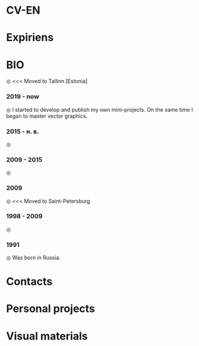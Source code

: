 # CV-EN

# Expiriens

# BIO
◎ <<<  Moved to Tallinn [Estonia] 

### 2019 - now
◎ I started to develop and publish my own mini-projects. On the same time I began to master vector graphics.

### 2015 - н. в.
◎ 

### 2009 - 2015
◎ 

### 2009
◎ <<< Moved to Saint-Petersburg

### 1998 - 2009
◎ 

### 1991
◎ Was born in Russia. 

# Contacts

# Personal projects

# Visual materials

